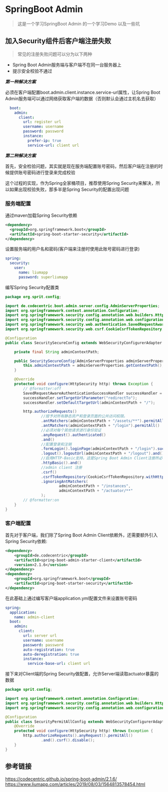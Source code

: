 # SpringBoot Admin
> 这是一个学习SpringBoot Admin 的一个学习Demo
> 以及一些坑

## 加入Security组件后客户端注册失败
> 常见的注册失败问题可以分为以下两种
* Spring Boot Admin服务端与客户端不在同一台服务器上
* 提示安全校验不通过

***第一种解决方案***

必须在客户端配置boot.admin.client.instance.service-url属性，让Spring Boot Admin服务端可以通过网络获取客户端的数据（否则默认会通过主机名去获取）
```yaml
  boot:
    admin:
      client:
        url: register url
        username: username
        password: password
        instance:
          prefer-ip: true
          service-url: client url
```

***第二种解决方案***

首先，安全检验问题，其实就是现在服务端配置账号密码，然后客户端在注册的时候提供账号密码进行登录来完成校验

这个过程的实现，作为Spring全家桶项目，推荐使用Spring Security来解决，所以如果出现校验失败，那多半是Spring Security的配置出现问题

### 服务端配置

通过maven加载Spring Security依赖
```xml
<dependency>
  <groupId>org.springframework.boot</groupId>
  <artifactId>spring-boot-starter-security</artifactId>
</dependency>
```

设置服务端的用户名和密码(客户端来注册时使用此账号密码进行登录)
```yaml
spring:
  security:
    user:
      name: liumapp
      password: superliumapp
```
编写Spring Security配置类
```java
package org.sprit.config;

import de.codecentric.boot.admin.server.config.AdminServerProperties;
import org.springframework.context.annotation.Configuration;
import org.springframework.security.config.annotation.web.builders.HttpSecurity;
import org.springframework.security.config.annotation.web.configuration.WebSecurityConfigurerAdapter;
import org.springframework.security.web.authentication.SavedRequestAwareAuthenticationSuccessHandler;
import org.springframework.security.web.csrf.CookieCsrfTokenRepository;

@Configuration
public class SecuritySecureConfig extends WebSecurityConfigurerAdapter {

    private final String adminContextPath;

    public SecuritySecureConfig(AdminServerProperties adminServerProperties) {
        this.adminContextPath = adminServerProperties.getContextPath();
    }

    @Override
    protected void configure(HttpSecurity http) throws Exception {
        // @formatter:off
        SavedRequestAwareAuthenticationSuccessHandler successHandler = new SavedRequestAwareAuthenticationSuccessHandler();
        successHandler.setTargetUrlParameter("redirectTo");
        successHandler.setDefaultTargetUrl(adminContextPath + "/");

        http.authorizeRequests()
                //授予对所有静态资产和登录页面的公共访问权限。
                .antMatchers(adminContextPath + "/assets/**").permitAll()
                .antMatchers(adminContextPath + "/login").permitAll()
                //必须对每个其他请求进行身份验证
                .anyRequest().authenticated()
                .and()
                //配置登录和注销
                .formLogin().loginPage(adminContextPath + "/login").successHandler(successHandler).and()
                .logout().logoutUrl(adminContextPath + "/logout").and()
                //启用HTTP-Basic支持。这是Spring Boot Admin Client注册所必需的
                .httpBasic().and()
                //admin client 注册
                .csrf()
                .csrfTokenRepository(CookieCsrfTokenRepository.withHttpOnlyFalse())
                .ignoringAntMatchers(
                        adminContextPath + "/instances",
                        adminContextPath + "/actuator/**"
                );
        // @formatter:on
    }
}

```

### 客户端配置
首先对于客户端，我们除了Spring Boot Admin Client依赖外，还需要额外引入 Spring Security依赖:
```xml
<dependency>
    <groupId>de.codecentric</groupId>
    <artifactId>spring-boot-admin-starter-client</artifactId>
    <version>2.1.6</version>
</dependency>
<dependency>
    <groupId>org.springframework.boot</groupId>
    <artifactId>spring-boot-starter-security</artifactId>
</dependency>
```

在此基础上通过编写客户端application.yml配置文件来设置账号密码
```yaml
spring:
  application:
    name: admin-client
  boot:
    admin:
      client:
        url: server url
        username: username
        password: password
        auto-registration: true
        auto-deregistration: true
        instance:
          service-base-url: client url
```

接下来对Client端的Spring Security做配置，允许Server端读取actuator暴露的数据
```java
package sprit.config;

import org.springframework.context.annotation.Configuration;
import org.springframework.security.config.annotation.web.builders.HttpSecurity;
import org.springframework.security.config.annotation.web.configuration.WebSecurityConfigurerAdapter;

@Configuration
public class SecurityPermitAllConfig extends WebSecurityConfigurerAdapter {
    @Override
    protected void configure(HttpSecurity http) throws Exception {
        http.authorizeRequests().anyRequest().permitAll()
                .and().csrf().disable();
    }
}

```

## 参考链接
https://codecentric.github.io/spring-boot-admin/2.1.6/
https://www.liumapp.com/articles/2019/08/03/1564813578454.html



